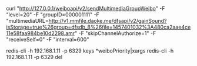 curl "http://127.0.0.1/weiboapi/v2/sendMultimediaGroupWeibo" -F "level=20" -F "groupID=000001111" -F "multimediaURL=http://v1.mmfile.daoke.me/dfsapi/v2/gainSound?isStorage=true%26group=dfsdb_8%26file=1457401032%3A480ca2aae4ce11e58faa984be10d2298.amr" -F "skipChannelAuthorize=1"  -F "receiveSelf=0" -F "interval=600"



redis-cli -h 192.168.1.11 -p 6329 keys \*weiboPriority|xargs redis-cli -h 192.168.1.11 -p 6329 del
